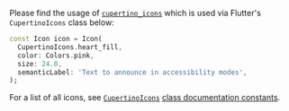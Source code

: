 <?code-excerpt path-base="../test"?>

Please find the usage of [`cupertino_icons`](https://pub.dev/packages/cupertino_icons) which is used via Flutter's `CupertinoIcons` class below:

<?code-excerpt "cupertino_icons_test.dart (CupertinoIcon)"?>
```dart
const Icon icon = Icon(
  CupertinoIcons.heart_fill,
  color: Colors.pink,
  size: 24.0,
  semanticLabel: 'Text to announce in accessibility modes',
);
```

For a list of all icons, see [`CupertinoIcons`](https://api.flutter.dev/flutter/cupertino/CupertinoIcons-class.html#constants) [class documentation constants](https://api.flutter.dev/flutter/cupertino/CupertinoIcons-class.html#constants).

